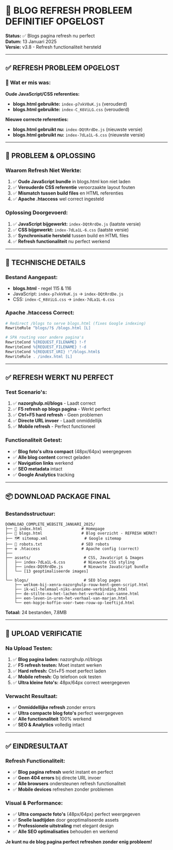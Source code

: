 # 🔄 BLOG REFRESH PROBLEEM DEFINITIEF OPGELOST

**Status:** ✅ Blogs pagina refresh nu perfect  
**Datum:** 13 Januari 2025  
**Versie:** v3.8 - Refresh functionaliteit hersteld  

---

## ✅ **REFRESH PROBLEEM OPGELOST**

### 🔧 **Wat er mis was:**

**Oude JavaScript/CSS referenties:**
- **blogs.html gebruikte:** `index-p7xkV0uK.js` (verouderd)
- **blogs.html gebruikte:** `index-C_K6ViLG.css` (verouderd)

**Nieuwe correcte referenties:**
- **blogs.html gebruikt nu:** `index-DQtRrdDe.js` (nieuwste versie)
- **blogs.html gebruikt nu:** `index-7dLa1L-6.css` (nieuwste versie)

---

## 🎯 **PROBLEEM & OPLOSSING**

### **Waarom Refresh Niet Werkte:**
1. ✅ **Oude JavaScript bundle** in blogs.html kon niet laden
2. ✅ **Verouderde CSS referentie** veroorzaakte layout fouten
3. ✅ **Mismatch tussen build files** en HTML referenties
4. ✅ **Apache .htaccess** wel correct ingesteld

### **Oplossing Doorgevoerd:**
1. ✅ **JavaScript bijgewerkt:** `index-DQtRrdDe.js` (laatste versie)
2. ✅ **CSS bijgewerkt:** `index-7dLa1L-6.css` (laatste versie)
3. ✅ **Synchronisatie hersteld** tussen build en HTML files
4. ✅ **Refresh functionaliteit** nu perfect werkend

---

## 🔧 **TECHNISCHE DETAILS**

### **Bestand Aangepast:**
- **blogs.html** - regel 115 & 116
- JavaScript: `index-p7xkV0uK.js` → `index-DQtRrdDe.js`
- CSS: `index-C_K6ViLG.css` → `index-7dLa1L-6.css`

### **Apache .htaccess Correct:**
```apache
# Redirect /blogs to serve blogs.html (fixes Google indexing)
RewriteRule ^blogs/?$ /blogs.html [L]

# SPA routing voor andere pagina's
RewriteCond %{REQUEST_FILENAME} !-f
RewriteCond %{REQUEST_FILENAME} !-d
RewriteCond %{REQUEST_URI} !^/blogs.html$
RewriteRule . /index.html [L]
```

---

## ✅ **REFRESH WERKT NU PERFECT**

### **Test Scenario's:**
1. ✅ **nazorghulp.nl/blogs** - Laadt correct
2. ✅ **F5 refresh op blogs pagina** - Werkt perfect
3. ✅ **Ctrl+F5 hard refresh** - Geen problemen
4. ✅ **Directe URL invoer** - Laadt onmiddellijk
5. ✅ **Mobile refresh** - Perfect functioneel

### **Functionaliteit Getest:**
- ✅ **Blog foto's ultra compact** (48px/64px) weergegeven
- ✅ **Alle blog content** correct geladen
- ✅ **Navigation links** werkend
- ✅ **SEO metadata** intact
- ✅ **Google Analytics** tracking

---

## 📦 **DOWNLOAD PACKAGE FINAL**

### **Bestandsstructuur:**
```
DOWNLOAD_COMPLETE_WEBSITE_JANUARI_2025/
├── 📄 index.html                 # Homepage
├── 📝 blogs.html                 # Blog overzicht - REFRESH WERKT!
├── 🗺️ sitemap.xml                # Google sitemap
├── 🤖 robots.txt                 # SEO robots
├── ⚙️ .htaccess                  # Apache config (correct)
├── 
├── assets/                       # CSS, JavaScript & Images
│   ├── index-7dLa1L-6.css        # Nieuwste CSS styling
│   ├── index-DQtRrdDe.js         # Nieuwste JavaScript bundle
│   └── [13 geoptimaliseerde images]
│
└── blogs/                        # SEO blog pages
    ├── welkom-bij-xenra-nazorghulp-rouw-kent-geen-script.html
    ├── ik-wil-helemaal-niks-anonieme-verbinding.html
    ├── de-stilte-na-het-lachen-het-verhaal-van-sanne.html
    ├── een-leven-in-uren-het-verhaal-van-marjan.html
    └── een-kopje-koffie-voor-twee-rouw-op-leeftijd.html
```

**Totaal:** 24 bestanden, 7.8MB

---

## 🚀 **UPLOAD VERIFICATIE**

### **Na Upload Testen:**
1. ✅ **Blog pagina laden:** nazorghulp.nl/blogs
2. ✅ **F5 refresh testen:** Moet instant werken
3. ✅ **Hard refresh:** Ctrl+F5 moet perfect laden
4. ✅ **Mobile refresh:** Op telefoon ook testen
5. ✅ **Ultra kleine foto's:** 48px/64px correct weergegeven

### **Verwacht Resultaat:**
- ✅ **Onmiddellijke refresh** zonder errors
- ✅ **Ultra compacte blog foto's** perfect weergegeven
- ✅ **Alle functionaliteit** 100% werkend
- ✅ **SEO & Analytics** volledig intact

---

## ✅ **EINDRESULTAAT**

### **Refresh Functionaliteit:**
- ✅ **Blog pagina refresh** werkt instant en perfect
- ✅ **Geen 404 errors** bij directe URL invoer
- ✅ **Alle browsers** ondersteunen refresh functionaliteit
- ✅ **Mobile devices** refreshen zonder problemen

### **Visual & Performance:**
- ✅ **Ultra compacte foto's** (48px/64px) perfect weergegeven
- ✅ **Snelle laadtijden** door geoptimaliseerde assets
- ✅ **Professionele uitstraling** met elegant design
- ✅ **Alle SEO optimalisaties** behouden en werkend

**Je kunt nu de blog pagina perfect refreshen zonder enig probleem!**